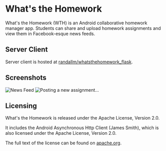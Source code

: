 What's the Homework
===================

What's the Homework (WTH) is an Android collaborative homework manager app. Students can share and upload homework assignments and view them in Facebook-esque news feeds.

Server Client
-------------

Server client is hosted at [randallm/whatsthehomework_flask](https://github.com/randallm/whatsthehomework_flask).

Screenshots
-----------

![News Feed](http://i.imgur.com/pKNgnDb.png) ![Posting a new assignment...](http://i.imgur.com/uMbEhvd.png)

Licensing
---------

What's the Homework is released under the Apache License, Version 2.0.

It includes the Android Asynchronous Http Client (James Smith), which is also licensed under the Apache License, Version 2.0.

The full text of the license can be found on [apache.org](https://www.apache.org/licenses/LICENSE-2.0).
